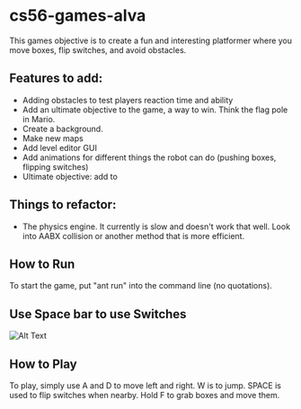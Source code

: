 # cs56-games-alva

This games objective is to create a fun and interesting platformer where you move boxes, flip switches, and avoid obstacles.

## Features to add:
* Adding obstacles to test players reaction time and ability
* Add an ultimate objective to the game, a way to win. Think the flag pole in Mario.
* Create a background.
* Make new maps
* Add level editor GUI
* Add animations for different things the robot can do (pushing boxes, flipping switches)
* Ultimate objective: add to

## Things to refactor:
* The physics engine. It currently is slow and doesn't work that well. Look into AABX collision or another method that is more efficient.

## How to Run
To start the game, put "ant run" into the command line (no quotations).

## Use Space bar to use Switches

![Alt Text](https://github.com/a-saied/cs56-games-alva/blob/master/assets/1z7lhq.gif)

## How to Play
To play, simply use A and D to move left and right. W is to jump. SPACE is used to flip switches when nearby. Hold F to grab boxes and move them.
